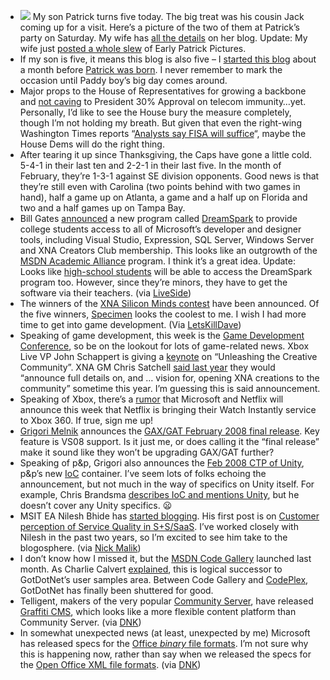-   [![](http://by1.storage.msn.com/y1pMojGt8Z55XYH8wm1SslOfDyfgzPo3GCieyeuqZwr_FSPb75pGoNOFj7KY_4JYXrsS40rxjsYEI54M_OH-ZuTdYzawyF3GAi4?PARTNER=WRITER)](http://techiewife.spaces.live.com/blog/cns!3DAECC033B88329C!2040.entry)
    My son Patrick turns five today. The big treat was his cousin Jack
    coming up for a visit. Here’s a picture of the two of them at
    Patrick’s party on Saturday. My wife has [all the
    details](http://techiewife.spaces.live.com/blog/cns!3DAECC033B88329C!2040.entry)
    on her blog. Update: My wife just [posted a whole
    slew](http://techiewife.spaces.live.com/Blog/cns!3DAECC033B88329C!2065.entry)
    of Early Patrick Pictures.
-   If my son is five, it means this blog is also five – I [started this
    blog](http://devhawk.net/2003/01/15/New+And+Improved+DevHawk.aspx)
    about a month before [Patrick was
    born](http://devhawk.net/2003/02/23/Welcome+Patrick.aspx). I never
    remember to mark the occasion until Paddy boy’s big day comes
    around.
-   Major props to the House of Representatives for growing a backbone
    and [not
    caving](http://rawstory.com/news/2008/Bush_I_will_not_accept_any_0213.html)
    to President 30% Approval on telecom immunity…yet. Personally, I’d
    like to see the House bury the measure completely, though I’m not
    holding my breath. But given that even the right-wing Washington
    Times reports “[Analysts say FISA will
    suffice](http://www.washingtontimes.com/apps/pbcs.dll/article?AID=/20080216/NATION/847451166/1002)“,
    maybe the House Dems will do the right thing.
-   After tearing it up since Thanksgiving, the Caps have gone a little
    cold. 5-4-1 in their last ten and 2-2-1 in their last five. In the
    month of February, they’re 1-3-1 against SE division opponents. Good
    news is that they’re still even with Carolina (two points behind
    with two games in hand), half a game up on Atlanta, a game and a
    half up on Florida and two and a half games up on Tampa Bay.
-   Bill Gates [announced](http://channel8.msdn.com/Posts/2047/) a new
    program called [DreamSpark](https://downloads.channel8.msdn.com/) to
    provide college students access to all of Microsoft’s developer and
    designer tools, including Visual Studio, Expression, SQL Server,
    Windows Server and XNA Creators Club membership. This looks like an
    outgrowth of the [MSDN Academic
    Alliance](http://msdn2.microsoft.com/en-us/academic/default.aspx)
    program. I think it’s a great idea. Update: Looks like [high-school
    students](http://www.mercurynews.com/ci_8302312) will be able to
    access the DreamSpark program too. However, since they’re minors,
    they have to get the software via their teachers. (via
    [LiveSide](http://feeds.feedburner.com/~r/liveside/~3/237535721/microsoft-dreamspark-free-software-development-tools-for-students.aspx))
-   The winners of the [XNA Silicon Minds
    contest](http://dreambuildplay.com/main/winners.aspx) have been
    announced. Of the five winners,
    [Specimen](http://www.strandyfamily.com/Specimen/) looks the coolest
    to me. I wish I had more time to get into game development. (Via
    [LetsKillDave](http://letskilldave.com/archive/2008/02/18/congratulations-to-the-dream-build-play-2008-warm-up-challenge-winners.aspx))
-   Speaking of game development, this week is the [Game Development
    Conference](http://www.gdconf.com/), so be on the lookout for lots
    of game-related news. Xbox Live VP John Schappert is giving a
    [keynote](http://www.gdconf.com/conference/keynotes.htm) on
    “Unleashing the Creative Community”. XNA GM Chris Satchell [said
    last
    year](http://www.gamasutra.com/php-bin/news_index.php?story=16618)
    they would “announce full details on, and … vision for, opening XNA
    creations to the community” sometime this year. I’m guessing this is
    said announcement.
-   Speaking of Xbox, there’s a
    [rumor](http://www.msnbc.msn.com/id/23214808/) that Microsoft and
    Netflix will announce this week that Netflix is bringing their Watch
    Instantly service to Xbox 360. If true, sign me up!
-   [Grigori Melnik](http://blogs.msdn.com/agile/default.aspx) announces
    the [GAX/GAT February 2008 final
    release](http://blogs.msdn.com/agile/archive/2008/02/15/gax-gat-february-2008-final-release.aspx).
    Key feature is VS08 support. Is it just me, or does calling it the
    “final release” make it sound like they won’t be upgrading GAX/GAT
    further?
-   Speaking of p&p, Grigori also announces the [Feb 2008 CTP of
    Unity](http://blogs.msdn.com/agile/archive/2008/02/12/unity-february-2008-community-technology-preview.aspx),
    p&p’s new [IoC](http://en.wikipedia.org/wiki/Inversion_of_Control)
    container. I’ve seem lots of folks echoing the announcement, but not
    much in the way of specifics on Unity itself. For example, Chris
    Brandsma [describes IoC and mentions
    Unity](http://elegantcode.com/2008/02/17/microsoft-releases-unity-an-ioc-library/),
    but he doesn’t cover any Unity specifics.
    :frowning:
-   MSIT EA Nilesh Bhide has [started
    blogging](http://blogs.msdn.com/nileshb). His first post is on
    [Customer perception of Service Quality in
    S+S/SaaS](http://blogs.msdn.com/nileshb/archive/2008/01/29/customer-perception-of-service-quality-in-s-s-saas.aspx).
    I’ve worked closely with Nilesh in the past two years, so I’m
    excited to see him take to the blogosphere. (via [Nick
    Malik](http://blogs.msdn.com/nickmalik/archive/2008/02/13/want-the-software-quality-attributes-of-a-service-ask-the-customer.aspx))
-   I don’t know how I missed it, but the [MSDN Code
    Gallery](http://code.msdn.com/) launched last month. As Charlie
    Calvert
    [explained](http://blogs.msdn.com/charlie/archive/2008/01/28/code-gallery-goes-live-new-site-for-samples.aspx),
    this is logical successor to GotDotNet’s user samples area. Between
    Code Gallery and [CodePlex](http://codeplex.com/), GotDotNet has
    finally been shuttered for good.
-   Telligent, makers of the very popular [Community
    Server](http://communityserver.org/), have released [Graffiti
    CMS](http://graffiticms.com/), which looks like a more flexible
    content platform than Community Server. (via
    [DNK](http://www.dotnetkicks.com/products/Graffiti_1_0_Released))
-   In somewhat unexpected news (at least, unexpected by me) Microsoft
    has released specs for the [Office *binary* file
    formats](http://www.microsoft.com/interop/docs/OfficeBinaryFormats.mspx).
    I’m not sure why this is happening now, rather than say when we
    released the specs for the [Open Office XML file
    formats](http://www.ecma-international.org/news/TC45_current_work/TC45_available_docs.htm).
    (via
    [DNK](http://www.dotnetkicks.com/products/Microsoft_releases_Office_binary_file_formats_doc_xls_ppt))


